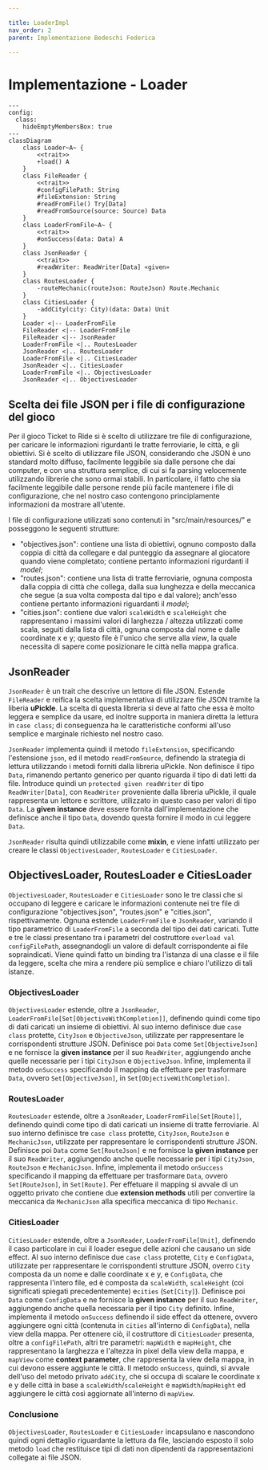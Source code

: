```yaml
---

title: LoaderImpl
nav_order: 2
parent: Implementazione Bedeschi Federica

---
```


# Implementazione - Loader

```mermaid
---
config:
  class:
    hideEmptyMembersBox: true
---
classDiagram
    class Loader~A~ {
        <<trait>>
        +load() A
    }
    class FileReader {
        <<trait>>
        #configFilePath: String
        #fileExtension: String
        #readFromFile() Try[Data]
        #readFromSource(source: Source) Data
    }
    class LoaderFromFile~A~ {
        <<trait>>
        #onSuccess(data: Data) A
    }
    class JsonReader {
        <<trait>>
        #readWriter: ReadWriter[Data] «given»
    }
    class RoutesLoader {
        -routeMechanic(routeJson: RouteJson) Route.Mechanic
    }
    class CitiesLoader {
        -addCity(city: City)(data: Data) Unit
    }
    Loader <|-- LoaderFromFile
    FileReader <|-- LoaderFromFile
    FileReader <|-- JsonReader
    LoaderFromFile <|.. RoutesLoader
    JsonReader <|.. RoutesLoader
    LoaderFromFile <|.. CitiesLoader
    JsonReader <|.. CitiesLoader
    LoaderFromFile <|.. ObjectivesLoader
    JsonReader <|.. ObjectivesLoader
```

## Scelta dei file JSON per i file di configurazione del gioco

Per il gioco Ticket to Ride si è scelto di utilizzare tre file di configurazione, per caricare le informazioni
rigurdanti le tratte ferroviarie, le città, e gli obiettivi. Si è scelto di utilizzare file JSON, considerando che
JSON è uno standard molto diffuso, facilmente leggibile sia dalle persone che dai computer, e con una struttura
semplice, di cui si fa parsing velocemente utilizzando librerie che sono ormai stabili. In particolare, il fatto che sia
facilmente leggibile dalle persone rende più facile mantenere i file di configurazione, che nel nostro caso contengono
principlamente informazioni da mostrare all'utente.

I file di configurazione utilizzati sono contenuti in "src/main/resources/" e posseggono le seguenti strutture:
- "objectives.json": contiene una lista di obiettivi, ognuno composto dalla coppia di città da collegare e dal
punteggio da assegnare al giocatore quando viene completato; contiene pertanto informazioni rigurdanti il *model*;
- "routes.json": contiene una lista di tratte ferroviarie, ognuna composta dalla coppia di città che collega, dalla
sua lunghezza e della meccanica che segue (a sua volta composta dal tipo e dal valore); anch'esso contiene pertanto
informazioni riguardanti il *model*;
- "cities.json": contiene due valori `scaleWidth` e `scaleHeight` che rappresentano i massimi valori di larghezza /
altezza utilizzati come scala, seguiti dalla lista di città, ognuna composta dal nome e dalle coordinate x e y; questo
file è l'unico che serve alla *view*, la quale necessita di sapere come posizionare le città nella mappa grafica.

## JsonReader

`JsonReader` è un trait che descrive un lettore di file JSON. Estende `FileReader` e reifica la scelta implementativa di
utilizzare file JSON tramite la liberia **uPickle**. La scelta di questa libreria si deve al fatto che essa è molto
leggera e semplice da usare, ed inoltre supporta in maniera diretta la lettura in `case class`; di conseguenza ha le
caratteristiche conformi all'uso semplice e marginale richiesto nel nostro caso.

`JsonReader` implementa quindi il metodo `fileExtension`, specificando l'estensione `json`, ed il metodo
`readFromSource`, definendo la strategia di lettura utilizzando i metodi forniti dalla libreria uPickle. Non definisce
il tipo `Data`, rimanendo pertanto generico per quanto riguarda il tipo di dati letti da file. Introduce quindi un
`protected given readWriter` di tipo `ReadWriter[Data]`, con `ReadWriter` proveniente dalla libreria uPickle, il quale
rappresenta un lettore e scrittore, utilizzato in questo caso per valori di tipo `Data`. La **given instance** deve
essere fornita dall'implementazione che definisce anche il tipo `Data`, dovendo questa fornire il modo in cui leggere
`Data`.

`JsonReader` risulta quindi utilizzabile come **mixin**, e viene infatti utilizzato per creare le classi
`ObjectivesLoader`, `RoutesLoader` e `CitiesLoader`.

## ObjectivesLoader, RoutesLoader e CitiesLoader

`ObjectivesLoader`, `RoutesLoader` e `CitiesLoader` sono le tre classi che si occupano di leggere e caricare le
informazioni contenute nei tre file di configurazione "objectives.json", "routes.json" e "cities.json", rispettivamente.
Ognuna estende `LoaderFromFile` e `JsonReader`, variando il tipo parametrico di `LoaderFromFile` a seconda del tipo dei
dati caricati. Tutte e tre le classi presentano tra i parametri del costruttore `overload val configFilePath`,
assegnandogli un valore di default corrispondente ai file sopraindicati. Viene quindi fatto un binding tra l'istanza
di una classe e il file da leggere, scelta che mira a rendere più semplice e chiaro l'utilizzo di tali istanze.

### ObjectivesLoader

`ObjectivesLoader` estende, oltre a `JsonReader`, `LoaderFromFile[Set[ObjectiveWithCompletion]]`, definendo quindi come
tipo di dati caricati un insieme di obiettivi. Al suo interno definisce due `case class` protette, `CityJson` e
`ObjectiveJson`, utilizzate per rappresentare le corrispondenti strutture JSON. Definisce poi `Data` come
`Set[ObjectiveJson]` e ne fornisce la **given instance** per il suo `ReadWriter`, aggiungendo anche quelle necessarie
per i tipi `CityJson` e `ObjectiveJson`. Infine, implementa il metodo `onSuccess` specificando il mapping da effettuare
per trasformare `Data`, ovvero `Set[ObjectiveJson]`, in `Set[ObjectiveWithCompletion]`.

### RoutesLoader

`RoutesLoader` estende, oltre a `JsonReader`, `LoaderFromFile[Set[Route]]`, definendo quindi come tipo di dati caricati
un insieme di tratte ferroviarie. Al suo interno definisce tre `case class` protette, `CityJson`, `RouteJson` e
`MechanicJson`, utilizzate per rappresentare le corrispondenti strutture JSON. Definisce poi `Data` come
`Set[RouteJson]` e ne fornisce la **given instance** per il suo `ReadWriter`, aggiungendo anche quelle necessarie
per i tipi `CityJson`, `RouteJson` e `MechanicJson`. Infine, implementa il metodo `onSuccess` specificando il mapping da
effettuare per trasformare `Data`, ovvero `Set[RouteJson]`, in `Set[Route]`. Per effetuare il mapping si avvale di un
oggetto privato che contiene due **extension methods** utili per convertire la meccanica da `MechanicJson` alla
specifica meccanica di tipo `Mechanic`.

### CitiesLoader

`CitiesLoader` estende, oltre a `JsonReader`, `LoaderFromFile[Unit]`, definendo il caso particolare in cui il loader
esegue delle azioni che causano un side effect. Al suo interno definisce due `case class` protette, `City` e
`ConfigData`, utilizzate per rappresentare le corrispondenti strutture JSON, overro `City` composta da un nome e dalle
coordinate x e y, e `ConfigData`, che rappresenta l'intero file, ed è composta da `scaleWidth`, `scaleHeight` (coi
significati spiegati precedentemente) e`cities` (`Set[City]`). Definisce poi `Data` come `ConfigData` e ne fornisce la
**given instance** per il suo `ReadWriter`, aggiungendo anche quella necessaria per il tipo `City` definito. Infine,
implementa il metodo `onSuccess` definendo il side effect da ottenere, ovvero aggiungere ogni città (contenuta in
`cities` all'interno di `ConfigData`), nella view della mappa. Per ottenere ciò, il costruttore di `CitiesLoader`
presenta, oltre a `configFilePath`, altri tre parametri: `mapWidth` e `mapHeight`, che rappresentano la larghezza e
l'altezza in pixel della view della mappa, e `mapView` come **context parameter**, che rappresenta la view della mappa,
in cui devono essere aggiunte le città. Il metodo `onSuccess`, quindi, si avvale dell'uso del metodo privato `addCity`,
che si occupa di scalare le coordinate x e y delle città in base a `scaleWidth`/`scaleHeight` e `mapWidth`/`mapHeight`
ed aggiungere le città così aggiornate all'interno di `mapView`.

### Conclusione

`ObjectivesLoader`, `RoutesLoader` e `CitiesLoader` incapsulano e nascondono quindi ogni dettaglio riguardante la
lettura da file, lasciando esposto il solo metodo `load` che restituisce tipi di dati non dipendenti da rappresentazioni
collegate ai file JSON.